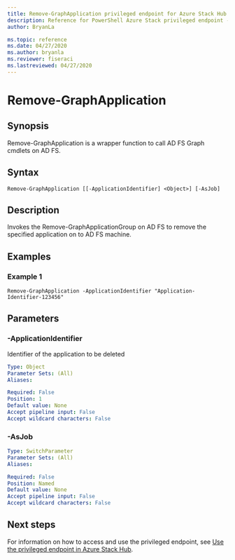 ```yaml
---
title: Remove-GraphApplication privileged endpoint for Azure Stack Hub
description: Reference for PowerShell Azure Stack privileged endpoint - Remove-GraphApplication
author: BryanLa

ms.topic: reference
ms.date: 04/27/2020
ms.author: bryanla
ms.reviewer: fiseraci
ms.lastreviewed: 04/27/2020
---
```


# Remove-GraphApplication

## Synopsis
Remove-GraphApplication is a wrapper function to call AD FS Graph cmdlets on AD FS.

## Syntax

```
Remove-GraphApplication [[-ApplicationIdentifier] <Object>] [-AsJob]
```

## Description
Invokes the Remove-GraphApplicationGroup on AD FS to remove the specified application on to AD FS machine.

## Examples

### Example 1
```
Remove-GraphApplication -ApplicationIdentifier "Application-Identifier-123456"
```

## Parameters

### -ApplicationIdentifier
Identifier of the application to be deleted

```yaml
Type: Object
Parameter Sets: (All)
Aliases:

Required: False
Position: 1
Default value: None
Accept pipeline input: False
Accept wildcard characters: False
```

### -AsJob


```yaml
Type: SwitchParameter
Parameter Sets: (All)
Aliases:

Required: False
Position: Named
Default value: None
Accept pipeline input: False
Accept wildcard characters: False
```

## Next steps

For information on how to access and use the privileged endpoint, see [Use the privileged endpoint in Azure Stack Hub](../../operator/azure-stack-privileged-endpoint.md).
